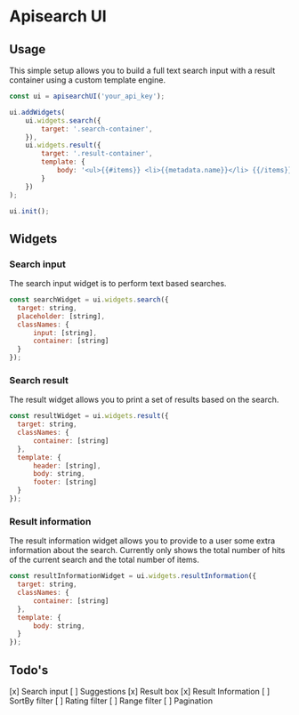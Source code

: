 Apisearch UI
============

## Usage
This simple setup allows you to build a full text search
input with a result container using a custom template 
engine.

```javascript
const ui = apisearchUI('your_api_key');

ui.addWidgets(
    ui.widgets.search({
        target: '.search-container',
    }),
    ui.widgets.result({
        target: '.result-container',
        template: {
            body: '<ul>{{#items}} <li>{{metadata.name}}</li> {{/items}}</ul>',
        }
    })
);

ui.init();
```

## Widgets

### Search input
The search input widget is to perform text based 
searches.

```javascript
const searchWidget = ui.widgets.search({ 
  target: string,
  placeholder: [string],
  classNames: {
      input: [string],
      container: [string]
  }
});
```

### Search result
The result widget allows you to print a set of results
based on the search.

```javascript
const resultWidget = ui.widgets.result({
  target: string,
  classNames: {
      container: [string]
  },
  template: {
      header: [string],
      body: string,
      footer: [string]
  }
});
```

### Result information
The result information widget allows you to provide
to a user some extra information about the search.
Currently only shows the total number of hits of 
the current search and the total number of items.

```javascript
const resultInformationWidget = ui.widgets.resultInformation({
  target: string,
  classNames: {
      container: [string]
  },
  template: {
      body: string,
  }
});
```

## Todo's
  
 [x] Search input
 [ ] Suggestions
 [x] Result box 
 [x] Result Information
 [ ] SortBy filter
 [ ] Rating filter
 [ ] Range filter
 [ ] Pagination